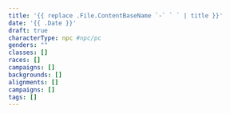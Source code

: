 ```yaml
---
title: '{{ replace .File.ContentBaseName `-` ` ` | title }}'
date: '{{ .Date }}'
draft: true
characterType: npc #npc/pc
genders: ""
classes: []
races: []
campaigns: []
backgrounds: []
alignments: []
campaigns: []
tags: []
---
```

